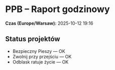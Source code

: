 # PPB – Raport godzinowy
**Czas (Europe/Warsaw):** 2025-10-12 19:16

## Status projektów
- Bezpieczny Pieszy — OK
- Zwolnij przy przejściu — OK
- Odblask ratuje życie — OK

